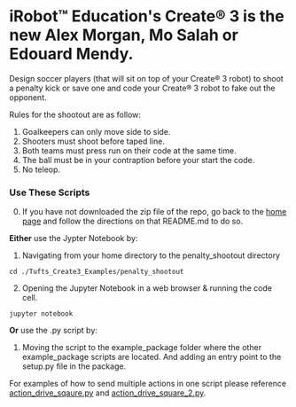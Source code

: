 # iRobot™ Education's Create® 3 is the new Alex Morgan, Mo Salah or Edouard Mendy. 

Design soccer players (that will sit on top of your Create® 3 robot) to shoot a penalty kick or save one and code your Create® 3 robot to fake out the opponent. 

Rules for the shootout are as follow: 
1. Goalkeepers can only move side to side. 
2. Shooters must shoot before taped line.
3. Both teams must press run on their code at the same time. 
4. The ball must be in your contraption before your start the code. 
5. No teleop. 

### Use These Scripts

0. If you have not downloaded the zip file of the repo, go back to the [home page](https://github.com/brianabouchard/Tufts_Create3_Examples) and follow the directions on that README.md to do so. 

**Either** use the Jypter Notebook by:

1. Navigating from your home directory to the penalty_shootout directory
```
cd ./Tufts_Create3_Examples/penalty_shootout
```
2. Opening the Jupyter Notebook in a web browser & running the code cell. 
```
jupyter notebook
```

**Or** use the .py script by:

1. Moving the script to the example_package folder where the other example_package scripts are located. And adding an entry point to the setup.py file in the package. 

For examples of how to send multiple actions in one script please reference [action_drive_sqaure.py](https://github.com/brianabouchard/Tufts_Create3_Examples/blob/main/example_package/example_package/action_drive_square.py) and [action_drive_square_2.py](https://github.com/brianabouchard/Tufts_Create3_Examples/blob/main/example_package/example_package/action_drive_square_2.py).
